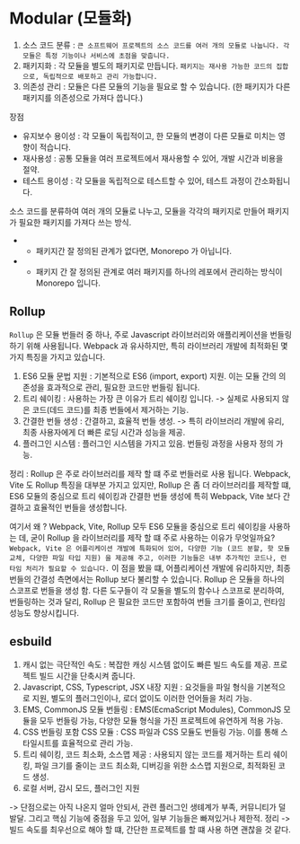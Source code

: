 # Modular (모듈화)

1. 소스 코드 분류 : `큰 소프트웨어 프로젝트의 소스 코드를 여러 개의 모듈로 나눕니다. 각 모듈은 특정 기능이나 서비스에 초점을 맞춥니다.`
2. 패키지화 : 각 모듈을 별도의 패키지로 만듭니다. `패키지는 재사용 가능한 코드의 집합으로, 독립적으로 배포하고 관리 가능합니다.`
3. 의존성 관리 : 모듈은 다른 모듈의 기능을 필요로 할 수 있습니다. (한 패키지가 다른 패키지를 의존성으로 가져다 씁니다.)

장점

- 유지보수 용이성 : 각 모듈이 독립적이고, 한 모듈의 변경이 다른 모듈로 미치는 영향이 적습니다.
- 재사용성 : 공통 모듈을 여러 프로젝트에서 재사용할 수 있어, 개발 시간과 비용을 절약.
- 테스트 용이성 : 각 모듈을 독립적으로 테스트할 수 있어, 테스트 과정이 간소화됩니다.

소스 코드를 분류하여 여러 개의 모듈로 나누고, 모듈을 각각의 패키지로 만들어 패키지가 필요한 패키지를 가져다 쓰는 방식.

- - 패키지간 잘 정의된 관계가 없다면, Monorepo 가 아닙니다.
- - 패키지 간 잘 정의된 관계로 여러 패키지를 하나의 레포에서 관리하는 방식이 Monorepo 입니다.

## Rollup

`Rollup` 은 모듈 번들러 중 하나, 주로 Javascript 라이브러리와 애플리케이션을 번들링하기 위해 사용됩니다.
Webpack 과 유사하지만, 특히 라이브러리 개발에 최적화된 몇 가지 특징을 가지고 있습니다.

1. ES6 모듈 문법 지원 : 기본적으로 ES6 (import, export) 지원. 이는 모듈 간의 의존성을 효과적으로 관리, 필요한 코드만 번들링 됩니다.
2. 트리 쉐이킹 : 사용하는 가장 큰 이유가 트리 쉐이킹 입니다. -> 실제로 사용되지 않은 코드(데드 코드)를 최종 번들에서 제거하는 기능.
3. 간결한 번들 생성 : 간결하고, 효율적 번들 생성. -> 특히 라이브러리 개발에 유리, 최종 사용자에게 더 빠른 로딩 시간과 성능을 제공.
4. 플러그인 시스템 : 플러그인 시스템을 가지고 있음. 번들링 과정을 사용자 정의 가능.

정리 : Rollup 은 주로 라이브러리를 제작 할 떄 주로 번들러로 사용 됩니다. Webpack, Vite 도 Rollup 특징을 대부분 가지고 있지만,
Rollup 은 좀 더 라이브러리를 제작할 떄, ES6 모듈의 중심으로 트리 쉐이킹과 간결한 번들 생성에 특히 Webpack, Vite 보다 간결하고 효율적인 번들을 생성합니다.

여기서 왜 ? Webpack, Vite, Rollup 모두 ES6 모듈을 중심으로 트리 쉐이킹을 사용하는 데, 굳이 Rollup 을 라이브러리를 제작 할 떄 주로 사용하는 이유가 무엇일까요?
`Webpack, Vite 은 어플리케이션 개발에 특화되어 있어, 다양한 기능 (코드 분할, 핫 모듈 교체, 다양한 파일 타입 지원) 을 제공해 주고, 이러한 기능들은 내부 추가적인 코드나, 런타임 처리가 필요할 수 있습니다.`
이 점을 봤을 떄, 어플리케이션 개발에 유리하지만, 최종 번들의 간결성 측면에서는 Rollup 보다 불리할 수 있습니다.
Rollup 은 모듈을 하나의 스코프로 번들을 생성 함. 다른 도구들이 각 모둘을 별도의 함수나 스코프로 분리하여, 번들링하는 것과 달리, Rollup 은 필요한 코드만 포함하여 번들 크기를 줄이고, 런타임 성능도 향상시킵니다.

## esbuild

1. 캐시 없는 극단적인 속도 : 복잡한 캐싱 시스템 없이도 빠른 빌드 속도를 제공. 프로젝트 빌드 시간을 단축시켜 줍니다.
2. Javascript, CSS, Typescript, JSX 내장 지원 : 요것들을 파일 형식을 기본적으로 지원, 별도의 플러그인이나, 로더 없이도 이러한 언어들을 처리 가능.
3. EMS, CommonJS 모듈 번들링 : EMS(EcmaScript Modules), CommonJS 모듈을 모두 번들링 가능, 다양한 모듈 형식을 가진 프로젝트에 유연하게 적용 가능.
4. CSS 번들링 포함 CSS 모듈 : CSS 파일과 CSS 모듈도 번들링 가능. 이를 통해 스타일시트를 효율적으로 관리 가능.
5. 트리 쉐이킹, 코드 최소화, 소스맵 제공 : 사용되지 않는 코드를 제거하는 트리 쉐이킹, 파일 크기를 줄이는 코드 최소화, 디버깅을 위한 소스맵 지원으로, 최적화된 코드 생성.
6. 로컬 서버, 감시 모드, 플러그인 지원

-> 단점으로는 아직 나온지 얼마 안되서, 관련 플러그인 생톄계가 부족, 커뮤니티가 덜 발달. 그리고 핵심 기능에 중점을 두고 있어, 일부 기능들은 빠져있거나 제한적.
정리 -> 빌드 속도를 최우선으로 해야 할 떄, 간단한 프로젝트를 할 떄 사용 하면 괜찮을 것 같다.
